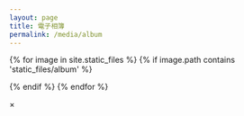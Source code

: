 ```yaml
---
layout: page
title: 電子相簿
permalink: /media/album
---
```


<div class="row">

{% for image in site.static_files %}
{% if image.path contains 'static_files/album' %}

<div class="col-lg-2 col-md-3 col-sm-3 col-xs-3">
    <a style="cursor: pointer" onclick="openImage(this)" data-img="{{image.path}}">
    <div class="img-div" style="background-image: url('{{image.path}}');">
    </div>
    </a>
</div>

{% endif %}
{% endfor %}

</div>

<!-- The Modal -->
<div id="myModal" class="modal">

  <!-- The Close Button -->
  <span class="close" onclick="document.getElementById('myModal').style.display='none'">&times;</span>

  <!-- Modal Content (The Image) -->
  <img class="modal-content" id="img01">

  <!-- Modal Caption (Image Text) -->
  <div id="caption"></div>
</div>

<script>
// Get the modal
var modal = document.getElementById('myModal');

// Get the image and insert it inside the modal - use its "alt" text as a caption
// var img = document.getElementById('myImg');
var modalImg = document.getElementById("img01");
// var captionText = document.getElementById("caption");
function openImage(a){
    modal.style.display = "block";
    modalImg.src = a.getAttribute("data-img");
}

// Get the <span> element that closes the modal
var span = document.getElementsByClassName("close")[0];

// When the user clicks on <span> (x), close the modal
span.onclick = function() {
  modal.style.display = "none";
};

modal.onclick = function() {
  modal.style.display = "none";
};

</script>
